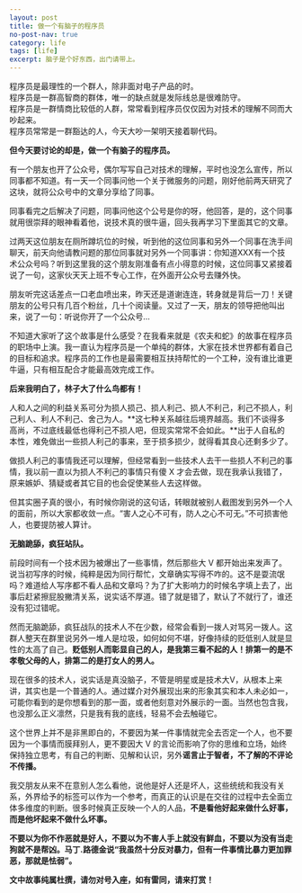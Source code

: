 ```yaml
---
layout: post
title: 做一个有脑子的程序员
no-post-nav: true
category: life
tags: [life]
excerpt: 脑子是个好东西，出门请带上。
---
```


程序员是最理性的一个群人，除非面对电子产品的时。  
程序员是一群高智商的群体，唯一的缺点就是发际线总是很难防守。  
程序员是一群情商比较低的人群，常常看到程序员仅仅因为对技术的理解不同而大吵起来。  
程序员常常是一群豁达的人，今天大吵一架明天接着聊代码。  

**但今天要讨论的却是，做一个有脑子的程序员。**

有一个朋友也开了公众号，偶尔写写自己对技术的理解，平时也没怎么宣传，所以同事都不知道。有一天一个同事问他一个关于微服务的问题，刚好他前两天研究了这块，就将公众号中的文章分享给了同事。

同事看完之后解决了问题，同事问他这个公号是你的呀，他回答，是的，这个同事就用很崇拜的眼神看着他，说技术真的很牛逼，回头我再学习下里面其它的文章。

过两天这位朋友在厕所蹲坑位的时候，听到他的这位同事和另外一个同事在洗手间聊天，前天向他请教问题的那位同事就对另外一个同事讲：你知道XXX有一个技术公众号吗？听到这里我的这个朋友刚准备有点小得意的时候，这位同事又紧接着说了一句，这家伙天天上班不专心工作，在外面开公众号去赚外快。

朋友听完这话差点一口老血喷出来，昨天还是道谢连连，转身就是背后一刀！关键朋友的公号只有几百个粉丝，几十个阅读量。又过了一天，朋友的领导把他叫出来，说了一句：听说你开了一个公众号...

不知道大家听了这个故事是什么感受？在我看来就是《农夫和蛇》的故事在程序员的职场中上演。我一直认为程序员是一个单纯的群体，大家在技术世界都有着自己的目标和追求。程序员的工作也是最需要相互扶持帮忙的一个工种，没有谁比谁更牛逼，只有相互配合才能最高效完成工作。

**后来我明白了，林子大了什么鸟都有！**

人和人之间的利益关系可分为损人损己、损人利己、损人不利己，利己不损人，利己利人、利人不利己、舍己为人。**这七种关系越往后境界越高。我们不谈得多高尚，不过底线最低也得利己不损人吧，但现实常常不会如此。**出于人自私的本性，难免做出一些损人利己的事来，至于损多损少，就得看其良心还剩多少了。

做损人利己的事情我还可以理解，但经常看到一些技术人去干一些损人不利己的事情，我以前一直以为损人不利己的事情只有傻 X 才会去做，现在我承认我错了，原来嫉妒、猜疑或者其它目的也会促使某些人去这样做。

但其实圈子真的很小，有时候你刚说的这句话，转眼就被别人截图发到另外一个人的面前，所以大家都收敛一点。“害人之心不可有，防人之心不可无。”不可损害他人，也要提防被人算计。

**无脑跪舔，疯狂站队。**

前段时间有一个技术因为被爆出了一些事情，然后那些大 V 都开始出来发声了。说当初写序的时候，纯粹是因为同行帮忙，文章确实写得不咋的。这不是耍流氓吗？难道给人写序都不看人品和文章吗？为了扩大影响力的时候名字填上去了，出事后赶紧擦屁股撇清关系，说实话不厚道。错了就是错了，默认了不就行了，谁还没有犯过错呢。

然而无脑跪舔，疯狂战队的技术人不在少数，经常会看到一拨人对骂另一拨人。这群人整天在群里说另外一堆人是垃圾，如何如何不堪，好像持续的贬低别人就是显性的太高了自己。**贬低别人而彰显自己的人，是我第三看不起的人！排第一的是不孝敬父母的人，排第二的是打女人的男人。**

现在很多的技术人，说实话是真没脑子，不管是明星或是技术大V，从根本上来讲，其实也是一个普通的人。通过媒介对外展现出来的形象其实和本人未必如一，可能你看到的是你想看到的那一面，或者他刻意对外展示的一面。当然也包含我，也没那么正义凛然，只是我有我的底线，轻易不会去触碰它。

这个世界上并不是非黑即白的，不要因为某一件事情就完全去否定一个人，也不要因为一个事情而膜拜别人，更不要因大 V 的言论而影响了你的思维和立场，始终保持独立思考，有自己的判断、见解和认识，另外**谣言止于智者，不了解的不评论不传播。**

我交朋友从来不在意别人怎么看他，说他是好人还是坏人，这些统统和我没有关系，外界给予的标签可以作为一个参考，而真正的认识是在交往的过程中去全面立体多维度的判断。很多时候真正反映一个人的人品，**不是看他好起来做什么好事，而是他坏起来不做什么坏事。**

**不要以为你不作恶就是好人，不要以为不害人手上就没有鲜血，不要以为没有当走狗就不是帮凶。马丁.路德金说“我虽然十分反对暴力，但有一件事情比暴力更加罪恶，那就是怯弱”。**

**文中故事纯属杜撰，请勿对号入座，如有雷同，请来打赏！**
